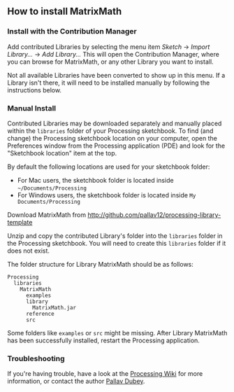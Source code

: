 ## How to install MatrixMath

### Install with the Contribution Manager

Add contributed Libraries by selecting the menu item _Sketch_ → _Import Library..._ → _Add Library..._ This will open the Contribution Manager, where you can browse for MatrixMath, or any other Library you want to install.

Not all available Libraries have been converted to show up in this menu. If a Library isn't there, it will need to be installed manually by following the instructions below.

### Manual Install

Contributed Libraries may be downloaded separately and manually placed within the `libraries` folder of your Processing sketchbook. To find (and change) the Processing sketchbook location on your computer, open the Preferences window from the Processing application (PDE) and look for the "Sketchbook location" item at the top.

By default the following locations are used for your sketchbook folder: 
  * For Mac users, the sketchbook folder is located inside `~/Documents/Processing` 
  * For Windows users, the sketchbook folder is located inside `My Documents/Processing`

Download MatrixMath from http://github.com/pallav12/processing-library-template

Unzip and copy the contributed Library's folder into the `libraries` folder in the Processing sketchbook. You will need to create this `libraries` folder if it does not exist.

The folder structure for Library MatrixMath should be as follows:

```
Processing
  libraries
    MatrixMath
      examples
      library
        MatrixMath.jar
      reference
      src
```
             
Some folders like `examples` or `src` might be missing. After Library MatrixMath has been successfully installed, restart the Processing application.

### Troubleshooting

If you're having trouble, have a look at the [Processing Wiki](https://github.com/processing/processing/wiki/How-to-Install-a-Contributed-Library) for more information, or contact the author [Pallav Dubey](https://github.com/pallav12/).
